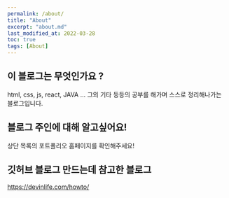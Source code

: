```yaml
---
permalink: /about/
title: "About"
excerpt: "about.md"
last_modified_at: 2022-03-28
toc: true
tags: [About]
---
```


## 이 블로그는 무엇인가요 ?

html, css, js, react, JAVA ... 그외 기타 등등의 공부를 해가며 스스로 정리해나가는 블로그입니다.

## 블로그 주인에 대해 알고싶어요!

상단 목록의 포트폴리오 홈페이지를 확인해주세요!

## 깃허브 블로그 만드는데 참고한 블로그

<https://devinlife.com/howto/>

